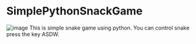 # SimplePythonSnackGame

![image](https://user-images.githubusercontent.com/121934188/211818938-09796b7e-9eaf-4162-8906-df0c387411e7.png)
This is simple snake game using python.
You can control snake press the key ASDW.

